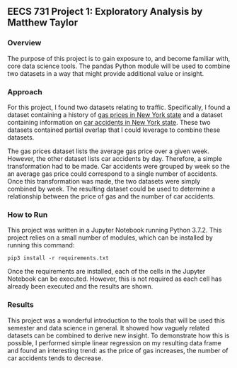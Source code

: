 ## EECS 731 Project 1: Exploratory Analysis by Matthew Taylor

### Overview

The purpose of this project is to gain exposure to, and become familiar with, core data science tools. The pandas Python module will be used to combine two datasets in a way that might provide additional value or insight.

### Approach

For this project, I found two datasets relating to traffic. Specifically, I found a dataset containing a history of [gas prices in New York state](https://catalog.data.gov/dataset/gasoline-retail-prices-weekly-average-by-region-beginning-2007) and a dataset containing information on [car accidents in New York state](https://catalog.data.gov/dataset/motor-vehicle-crashes-case-information-beginning-2009). These two datasets contained partial overlap that I could leverage to combine these datasets.

The gas prices dataset lists the average gas price over a given week. However, the other dataset lists car accidents by day. Therefore, a simple transformation had to be made. Car accidents were grouped by week so the an average gas price could correspond to a single number of accidents. Once this transformation was made, the two datasets were simply combined by week. The resulting dataset could be used to determine a relationship between the price of gas and the number of car accidents.

### How to Run

This project was written in a Jupyter Notebook running Python 3.7.2. This project relies on a small number of modules, which can be installed by running this command:
```
pip3 install -r requirements.txt
```

Once the requirements are installed, each of the cells in the Jupyter Notebook can be executed. However, this is not required as each cell has already been executed and the results are shown.

### Results

This project was a wonderful introduction to the tools that will be used this semester and data science in general. It showed how vaguely related datasets can be combined to derive new insight. To demonstrate how this is possible, I performed simple linear regression on my resulting data frame and found an interesting trend: as the price of gas increases, the number of car accidents tends to decrease.
